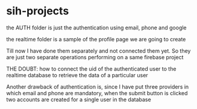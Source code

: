 # sih-projects

the AUTH folder is just the authentication using email, phone and google

the realtime folder is a sample of the profile page we are going to create

Till now I have done them separately and not connected them yet. So they are just two separate operations performing on a same firebase project

THE DOUBT: how to connect the uid of the authenticated user to the realtime database to retrieve the data of a particular user


Another drawback of authentication is, since I have put three providers in which email and phone are mandatory, when the submit button is clicked two accounts are created for a single user in the database
